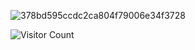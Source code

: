 ![378bd595ccdc2ca804f79006e34f3728](https://media.discordapp.net/attachments/939947028706914345/1343362805608353853/image.png?ex=67c78b9b&is=67c63a1b&hm=572955274285566fad899cba0fd617f5f8173b34ea896929cc40b2564bd9cc27&=&format=webp&quality=lossless&width=1585&height=600)

![Visitor Count](https://profile-counter.glitch.me/{the-gongoozler}/count.svg)

